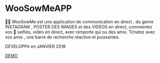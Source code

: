 # WooSowMeAPP
 
📱📱 WooSowMe est une application de communication en direct , du genre INSTAGRAM , POSTER DES IMAGES et des VIDEOS en direct, commentez vos 🤳 selfies, vidéo en direct, avec nimporte qui ou des amis.
Tchatez avec vos amis , une  barre de recherche réactive et puissantes.

DEVELOPPé en JANVIER 2018


<a href="https://woosowmeapp.ga/authentification" target="_blank">DEMO</a>
